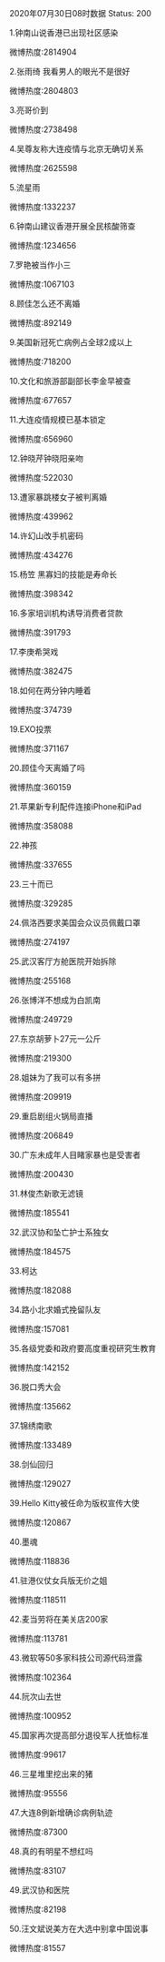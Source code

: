 2020年07月30日08时数据
Status: 200

1.钟南山说香港已出现社区感染

微博热度:2814904

2.张雨绮 我看男人的眼光不是很好

微博热度:2804803

3.亮哥价到

微博热度:2738498

4.吴尊友称大连疫情与北京无确切关系

微博热度:2625598

5.流星雨

微博热度:1332237

6.钟南山建议香港开展全民核酸筛查

微博热度:1234656

7.罗艳被当作小三

微博热度:1067103

8.顾佳怎么还不离婚

微博热度:892149

9.美国新冠死亡病例占全球2成以上

微博热度:718200

10.文化和旅游部副部长李金早被查

微博热度:677657

11.大连疫情规模已基本锁定

微博热度:656960

12.钟晓芹钟晓阳亲吻

微博热度:522030

13.遭家暴跳楼女子被判离婚

微博热度:439962

14.许幻山改手机密码

微博热度:434276

15.杨笠 黑寡妇的技能是寿命长

微博热度:398342

16.多家培训机构诱导消费者贷款

微博热度:391793

17.李庚希哭戏

微博热度:382475

18.如何在两分钟内睡着

微博热度:374739

19.EXO投票

微博热度:371167

20.顾佳今天离婚了吗

微博热度:360159

21.苹果新专利配件连接iPhone和iPad

微博热度:358088

22.神孩

微博热度:337655

23.三十而已

微博热度:329285

24.佩洛西要求美国会众议员佩戴口罩

微博热度:274197

25.武汉客厅方舱医院开始拆除

微博热度:255168

26.张博洋不想成为白凯南

微博热度:249729

27.东京胡萝卜27元一公斤

微博热度:219300

28.姐妹为了我可以有多拼

微博热度:209919

29.重启剧组火锅局直播

微博热度:206849

30.广东未成年人目睹家暴也是受害者

微博热度:200430

31.林俊杰新歌无滤镜

微博热度:185541

32.武汉协和坠亡护士系独女

微博热度:184575

33.柯达

微博热度:182088

34.路小北求婚式挽留队友

微博热度:157081

35.各级党委和政府要高度重视研究生教育

微博热度:142152

36.脱口秀大会

微博热度:135662

37.锦绣南歌

微博热度:133489

38.剑仙回归

微博热度:129027

39.Hello Kitty被任命为版权宣传大使

微博热度:120867

40.墨魂

微博热度:118836

41.驻港仪仗女兵版无价之姐

微博热度:118511

42.麦当劳将在美关店200家

微博热度:113781

43.微软等50多家科技公司源代码泄露

微博热度:102364

44.阮次山去世

微博热度:100952

45.国家再次提高部分退役军人抚恤标准

微博热度:99617

46.三星堆里挖出来的猪

微博热度:95556

47.大连8例新增确诊病例轨迹

微博热度:87300

48.真的有明星不想红吗

微博热度:83107

49.武汉协和医院

微博热度:82198

50.汪文斌说美方在大选中别拿中国说事

微博热度:81557

